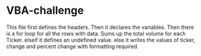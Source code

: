 # VBA-challenge

This file first defines the headers.
Then it declares the variables.
Then there is a for loop for all the rows with data.
Sums up the total volume for each Ticker.
elseif it defines an undefined value.
else it writes the values of ticker, change and percent change with formatting required.
